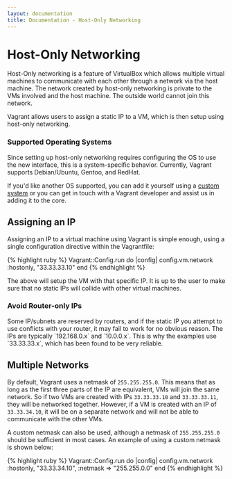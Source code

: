 ```yaml
---
layout: documentation
title: Documentation - Host-Only Networking
---
```

# Host-Only Networking

Host-Only networking is a feature of VirtualBox which allows multiple
virtual machines to communicate with each other through a network via
the host machine. The network created by host-only networking is private
to the VMs involved and the host machine. The outside world cannot
join this network.

Vagrant allows users to assign a static IP to a VM, which is then
setup using host-only networking.

<div class="info">
  <h3>Supported Operating Systems</h3>
  <p>
    Since setting up host-only networking requires configuring the OS to
    use the new interface, this is a system-specific behavior. Currently,
    Vagrant supports Debian/Ubuntu, Gentoo, and RedHat.
  </p>
  <p>
    If you'd like another OS supported, you can add it yourself using a
    <a href="/docs/systems.html">custom system</a> or you can get in touch
    with a Vagrant developer and assist us in adding it to the core.
  </p>
</div>

## Assigning an IP

Assigning an IP to a virtual machine using Vagrant is simple enough,
using a single configuration directive within the Vagrantfile:

{% highlight ruby %}
Vagrant::Config.run do |config|
  config.vm.network :hostonly, "33.33.33.10"
end
{% endhighlight %}

The above will setup the VM with that specific IP. It is up to the user
to make sure that no static IPs will collide with other virtual machines.

<div class="info">
  <h3>Avoid Router-only IPs</h3>
  <p>
    Some IP/subnets are reserved by routers, and if the static IP you attempt to
    use conflicts with your router, it may fail to work for no obvious reason.
    The IPs are typically `192.168.0.x` and `10.0.0.x`. This is why the examples
    use `33.33.33.x`, which has been found to be very reliable.
  </p>
</div>

## Multiple Networks

By default, Vagrant uses a netmask of `255.255.255.0`. This means that
as long as the first three parts of the IP are equivalent, VMs will join
the same network. So if two VMs are created with IPs `33.33.33.10` and
`33.33.33.11`, they will be networked together. However, if a VM is
created with an IP of `33.33.34.10`, it will be on a separate network
and will not be able to communicate with the other VMs.

A custom netmask can also be used, although a netmask of `255.255.255.0`
should be sufficient in most cases. An example of using a custom netmask
is shown below:

{% highlight ruby %}
Vagrant::Config.run do |config|
  config.vm.network :hostonly, "33.33.34.10", :netmask => "255.255.0.0"
end
{% endhighlight %}

